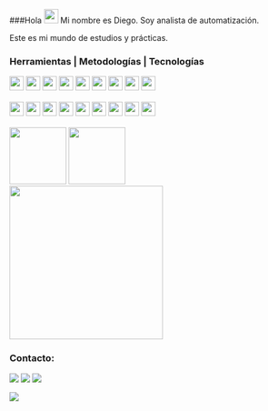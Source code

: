 ###Hola <img src="https://media.giphy.com/media/hvRJCLFzcasrR4ia7z/giphy.gif" width="25" height="25">
Mi nombre es Diego. Soy analista de automatización.

Este es mi mundo de estudios y prácticas.

### Herramientas | Metodologías | Tecnologías

<img src="https://cdn.jsdelivr.net/gh/devicons/devicon/icons/git/git-original.svg" width="25" height="25"/>
<img src="https://cdn.jsdelivr.net/gh/devicons/devicon/icons/github/github-original.svg" width="25" height="25"/>
<img src="https://cdn.jsdelivr.net/gh/devicons/devicon/icons/vscode/vscode-plain.svg" width="25" height="25"/> 
<img src="https://cdn.jsdelivr.net/gh/devicons/devicon/icons/intellij/intellij-original.svg" width="25" height="25"/> 
<img src="https://seeklogo.com/images/S/scrum-logo-B057CBD9B8-seeklogo.com.png" width="25" height="25"/> 
<img src="https://cdn.jsdelivr.net/gh/devicons/devicon/icons/azure/azure-original.svg" width="25" height="25"/>
<img src="https://cdn.jsdelivr.net/gh/devicons/devicon/icons/python/python-original.svg" width="25" height="25"/>
<img src="https://cdn.jsdelivr.net/gh/devicons/devicon/icons/java/java-original.svg" width="25" height="25"/>
<img src="https://cdn.jsdelivr.net/gh/devicons/devicon/icons/javascript/javascript-original.svg" width="25" height="25"/>
<br>
<br>
<img src="https://cdn.jsdelivr.net/gh/devicons/devicon/icons/mysql/mysql-original.svg" width="25" height="25"/>
<img src="https://cdn.jsdelivr.net/gh/devicons/devicon/icons/oracle/oracle-original.svg" width="25" height="25"/>
<img src="https://cdn.jsdelivr.net/gh/devicons/devicon/icons/postgresql/postgresql-original.svg" width="25" height="25"/>
<img src="https://cdn.jsdelivr.net/gh/devicons/devicon/icons/microsoftsqlserver/microsoftsqlserver-plain.svg" width="25" height="25"/>
<img src="https://cdn.jsdelivr.net/gh/devicons/devicon/icons/jenkins/jenkins-original.svg" width="25" height="25"/>
<img src="https://cdn.jsdelivr.net/gh/devicons/devicon/icons/html5/html5-original.svg" width="25" height="25"/>
<img src="https://cdn.jsdelivr.net/gh/devicons/devicon/icons/css3/css3-original.svg" width="25" height="25"/>
<img src="https://cdn.jsdelivr.net/gh/devicons/devicon/icons/cucumber/cucumber-plain.svg" width="25" height="25"/>
<img src="https://rest-assured.io/img/logo-transparent.png" width="25" height="25"/>
<br>
<br>
<img src="https://serenity-bdd.info/wp-content/uploads/elementor/thumbs/serenity-bdd-pac9onzlqv9ebi90cpg4zsqnp28x4trd1adftgkwbq.png" width="100"/>
<img src="https://cdn.cdnlogo.com/logos/s/58/sonarqube.svg" width="100"/>

<div>
<a href="https://github.com/crmallmann">
<img width="270" src="https://github-readme-stats.vercel.app/api/top-langs/?username=DiegoPinzon20&layout=compact"/>
</a>
</div>

### Contacto:

<div>
<a href="https://www.linkedin.com/in/dapq/" target="_blank"><img src="https://img.shields.io/badge/-LinkedIn-%230077B5?style=for-the-badge&logo=linkedin&logoColor=white" target="_blank"></a>   
<a href = "mailto:diegopip62@gmail.com"><img src="https://img.shields.io/badge/Gmail-D14836?style=for-the-badge&logo=gmail&logoColor=white" target="_blank"></a>
<a href = "http://www.instagram.com/dandpzn"><img src="https://img.shields.io/badge/Instagram-%23E4405F.svg?style=for-the-badge&logo=Instagram&logoColor=white" target="_blank"></a>
</div>

<p align="left">
  <img src="https://capsule-render.vercel.app/api?type=waving&color=gradient&height=60&section=footer"/>
</p>